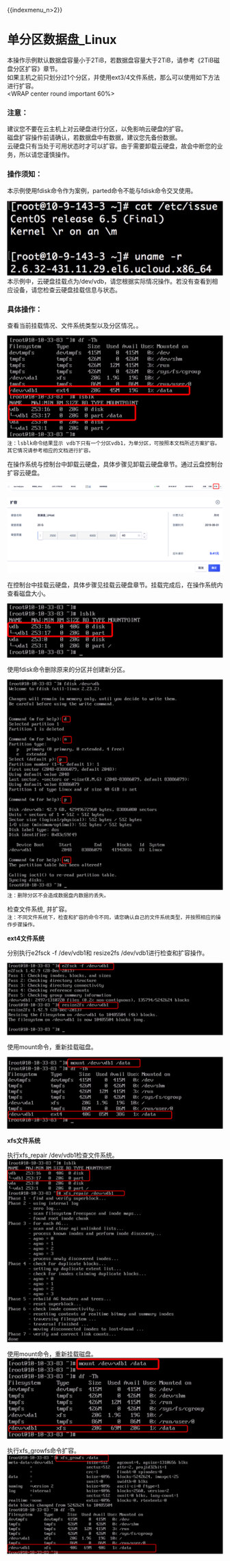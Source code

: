 {{indexmenu_n>2}}

# 单分区数据盘_Linux

本操作示例默认数据盘容量小于2TiB，若数据盘容量大于2TiB，请参考《2TiB磁盘分区扩容》章节。  
如果主机之前只划分过1个分区，并使用ext3/4文件系统，那么可以使用如下方法进行扩容。  
<WRAP center round important 60%>

### 注意：

建议您不要在云主机上对云硬盘进行分区，以免影响云硬盘的扩容。  
磁盘扩容操作前请确认，若数据盘中有数据，建议您先备份数据。  
云硬盘只有当处于可用状态时才可以扩容。由于需要卸载云硬盘，故会中断您的业务，所以请您谨慎操作。  
</WRAP>



### 操作须知：

本示例使用fdisk命令作为案例，parted命令不能与fdisk命令交叉使用。  
  
![](/images/userguide/extend/image11.jpg)  
本示例中，云硬盘挂载点为/dev/vdb，请您根据实际情况操作。若没有查看到相应设备，请您检查云硬盘挂载信息与状态。  


### 具体操作：

查看当前挂载情况、文件系统类型以及分区情况。。  
  
![](/images/userguide/extend/df-h2.png)  
    `注：lsblk命令结果显示 vdb下只有一个分区vdb1，为单分区，可按照本文档所述方案扩容。其它情况请参考相应的文档进行扩容。`  
    
在操作系统与控制台中卸载云硬盘，具体步骤见卸载云硬盘章节。通过云盘控制台扩容云硬盘。  
  
![](/images/userguide/extend/image13.png)     

![](/images/userguide/extend/image14.png)  
    
在控制台中挂载云硬盘，具体步骤见挂载云硬盘章节。挂载完成后，在操作系统内查看磁盘大小。  
  
![](/images/userguide/extend/image15.png)  
    
使用fdisk命令删除原来的分区并创建新分区。  
  
![](/images/userguide/extend/image16.png)  
    `注：删除分区不会造成数据盘内数据的丢失。`



检查文件系统, 并扩容。  
    `注：不同文件系统下，检查和扩容的命令不同，请您确认自己的文件系统类型，并按照相应的操作步骤操作。`  

**ext4文件系统**  

分别执行e2fsck -f /dev/vdb1和 resize2fs /dev/vdb1进行检查和扩容操作。 

![](/images/userguide/extend/e2fsck-f.png)

使用mount命令，重新挂载磁盘。  

![](/images/userguide/extend/image18.png)  

**xfs文件系统**  

执行xfs\_repair /dev/vdb1检查文件系统。  
![](/images/userguide/extend/xfs_repair.png)  

使用mount命令，重新挂载磁盘。  
![](/images/userguide/extend/mount2.png) 
    
执行xfs\_growfs命令扩容。  
![](/images/userguide/extend/xfs_growfs2.png)


